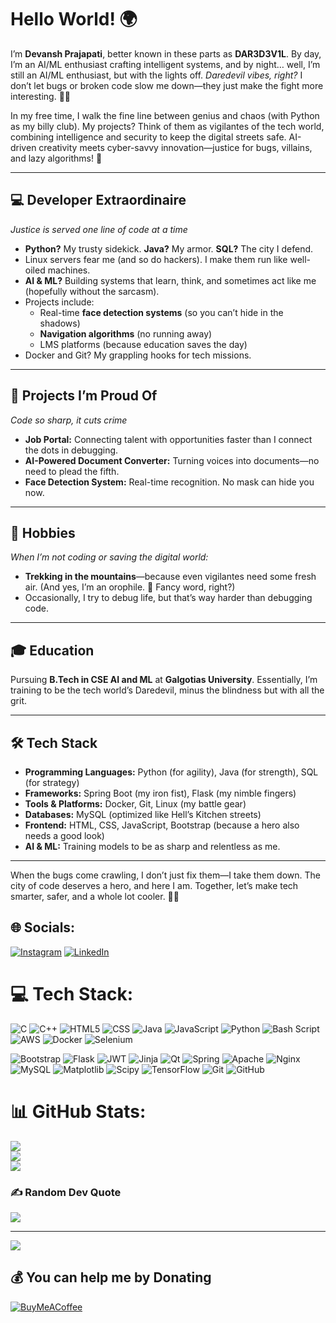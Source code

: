 # Hello World! 🌍  

I’m **Devansh Prajapati**, better known in these parts as **DAR3D3V1L**. By day, I’m an AI/ML enthusiast crafting intelligent systems, and by night… well, I’m still an AI/ML enthusiast, but with the lights off. *Daredevil vibes, right?* I don’t let bugs or broken code slow me down—they just make the fight more interesting. 🦸‍♂️  

In my free time, I walk the fine line between genius and chaos (with Python as my billy club). My projects? Think of them as vigilantes of the tech world, combining intelligence and security to keep the digital streets safe. AI-driven creativity meets cyber-savvy innovation—justice for bugs, villains, and lazy algorithms! 🚀  

---

## 💻 Developer Extraordinaire  
*Justice is served one line of code at a time*  

- **Python?** My trusty sidekick. **Java?** My armor. **SQL?** The city I defend.  
- Linux servers fear me (and so do hackers). I make them run like well-oiled machines.  
- **AI & ML?** Building systems that learn, think, and sometimes act like me (hopefully without the sarcasm).  
- Projects include:
  - Real-time **face detection systems** (so you can’t hide in the shadows)  
  - **Navigation algorithms** (no running away)  
  - LMS platforms (because education saves the day)  
- Docker and Git? My grappling hooks for tech missions.  

---

## 🔧 Projects I’m Proud Of  
*Code so sharp, it cuts crime*  

- **Job Portal:** Connecting talent with opportunities faster than I connect the dots in debugging.  
- **AI-Powered Document Converter:** Turning voices into documents—no need to plead the fifth.  
- **Face Detection System:** Real-time recognition. No mask can hide you now.  

---

## 🎨 Hobbies  
*When I’m not coding or saving the digital world:*  

- **Trekking in the mountains**—because even vigilantes need some fresh air. (And yes, I’m an orophile. 🌄 Fancy word, right?)  
- Occasionally, I try to debug life, but that’s way harder than debugging code.  

---

## 🎓 Education  

Pursuing **B.Tech in CSE AI and ML** at **Galgotias University**. Essentially, I’m training to be the tech world’s Daredevil, minus the blindness but with all the grit.  

---

## 🛠️ Tech Stack  

- **Programming Languages:** Python (for agility), Java (for strength), SQL (for strategy)  
- **Frameworks:** Spring Boot (my iron fist), Flask (my nimble fingers)  
- **Tools & Platforms:** Docker, Git, Linux (my battle gear)  
- **Databases:** MySQL (optimized like Hell’s Kitchen streets)  
- **Frontend:** HTML, CSS, JavaScript, Bootstrap (because a hero also needs a good look)  
- **AI & ML:** Training models to be as sharp and relentless as me.  

---

When the bugs come crawling, I don’t just fix them—I take them down. The city of code deserves a hero, and here I am. Together, let’s make tech smarter, safer, and a whole lot cooler. 🦸‍♂️




## 🌐 Socials:
[![Instagram](https://img.shields.io/badge/Instagram-%23E4405F.svg?logo=Instagram&logoColor=white)](https://instagram.com/devansh_kumar_arya) [![LinkedIn](https://img.shields.io/badge/LinkedIn-%230077B5.svg?logo=linkedin&logoColor=white)](https://linkedin.com/in/devansharya) 

# 💻 Tech Stack:
![C](https://img.shields.io/badge/c-%2300599C.svg?style=for-the-badge&logo=c&logoColor=white) ![C++](https://img.shields.io/badge/c++-%2300599C.svg?style=for-the-badge&logo=c%2B%2B&logoColor=white) ![HTML5](https://img.shields.io/badge/html5-%23E34F26.svg?style=for-the-badge&logo=html5&logoColor=white) ![CSS](https://img.shields.io/badge/css-%231572B6.svg?style=for-the-badge&logo=css3&logoColor=white)
 ![Java](https://img.shields.io/badge/java-%23ED8B00.svg?style=for-the-badge&logo=openjdk&logoColor=white) ![JavaScript](https://img.shields.io/badge/javascript-%23323330.svg?style=for-the-badge&logo=javascript&logoColor=%23F7DF1E) ![Python](https://img.shields.io/badge/python-3670A0?style=for-the-badge&logo=python&logoColor=ffdd54) ![Bash Script](https://img.shields.io/badge/bash_script-%23121011.svg?style=for-the-badge&logo=gnu-bash&logoColor=white) ![AWS](https://img.shields.io/badge/AWS-%23FF9900.svg?style=for-the-badge&logo=amazon-aws&logoColor=white) ![Docker](https://img.shields.io/badge/docker-%230db7ed.svg?style=for-the-badge&logo=docker&logoColor=white) ![Selenium](https://img.shields.io/badge/selenium-%2345b1d2.svg?style=for-the-badge&logo=selenium&logoColor=white)

 ![Bootstrap](https://img.shields.io/badge/bootstrap-%238511FA.svg?style=for-the-badge&logo=bootstrap&logoColor=white) ![Flask](https://img.shields.io/badge/flask-%23000.svg?style=for-the-badge&logo=flask&logoColor=white) ![JWT](https://img.shields.io/badge/JWT-black?style=for-the-badge&logo=JSON%20web%20tokens) ![Jinja](https://img.shields.io/badge/jinja-white.svg?style=for-the-badge&logo=jinja&logoColor=black) ![Qt](https://img.shields.io/badge/Qt-%23217346.svg?style=for-the-badge&logo=Qt&logoColor=white) ![Spring](https://img.shields.io/badge/spring-%236DB33F.svg?style=for-the-badge&logo=spring&logoColor=white) ![Apache](https://img.shields.io/badge/apache-%23D42029.svg?style=for-the-badge&logo=apache&logoColor=white) ![Nginx](https://img.shields.io/badge/nginx-%23009639.svg?style=for-the-badge&logo=nginx&logoColor=white) ![MySQL](https://img.shields.io/badge/mysql-4479A1.svg?style=for-the-badge&logo=mysql&logoColor=white) ![Matplotlib](https://img.shields.io/badge/Matplotlib-%23ffffff.svg?style=for-the-badge&logo=Matplotlib&logoColor=black) ![Scipy](https://img.shields.io/badge/SciPy-%230C55A5.svg?style=for-the-badge&logo=scipy&logoColor=%white) ![TensorFlow](https://img.shields.io/badge/TensorFlow-%23FF6F00.svg?style=for-the-badge&logo=TensorFlow&logoColor=white) ![Git](https://img.shields.io/badge/git-%23F05033.svg?style=for-the-badge&logo=git&logoColor=white) ![GitHub](https://img.shields.io/badge/github-%23121011.svg?style=for-the-badge&logo=github&logoColor=white)
# 📊 GitHub Stats:
![](https://github-readme-stats.vercel.app/api?username=DAR3D3V1L&theme=dark&hide_border=false&include_all_commits=false&count_private=false)<br/>
![](https://github-readme-streak-stats.herokuapp.com/?user=DAR3D3V1L&theme=dark&hide_border=false)<br/>
![](https://github-readme-stats.vercel.app/api/top-langs/?username=DAR3D3V1L&theme=dark&hide_border=false&include_all_commits=false&count_private=false&layout=compact)

### ✍️ Random Dev Quote
![](https://quotes-github-readme.vercel.app/api?type=horizontal&theme=radical)

---
[![](https://visitcount.itsvg.in/api?id=DAR3D3V1L&icon=0&color=0)](https://visitcount.itsvg.in)

  ## 💰 You can help me by Donating
  [![BuyMeACoffee](https://img.shields.io/badge/Buy%20Me%20a%20Coffee-ffdd00?style=for-the-badge&logo=buy-me-a-coffee&logoColor=black)](https://buymeacoffee.com/dar3d3v1l) 

  
<!-- Proudly created with GPRM ( https://gprm.itsvg.in ) -->
